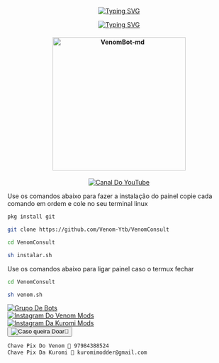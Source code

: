 <p align="center">
    <a href="https://github.com/Venom-ofc">
        <img
            src="https://readme-typing-svg.herokuapp.com?size=30&width=1000&lines=Venom+-+Consult"
            alt="Typing SVG"
        />
    </a>
</p>

<p align="center">
    <a href="https://github.com/Venom-ofc">
        <img
            src="https://readme-typing-svg.herokuapp.com?size=25&width=300&lines=🔍+Melhor+Painel+🔍"
            alt="Typing SVG"
        />
    </a>
</p>

<div align="center">
    <p align="center">
        <h4 align="center">
            <img src="https://i.ibb.co//Venom-Consult.jpg" alt="VenomBot-md" width="300" />
        </h4>
    </p>
</div>

<div>
    <p align="center">
        <a href="https://YouTube.com/@VenomModss"><img title="Canal Do YouTube" src="https://img.shields.io/badge/YouTube-FF0000?style=for-the-badge&logo=YouTube&logoColor=white" /></a>
    </p>
</div>


Use os comandos abaixo para fazer a instalação do painel
copie cada comando em ordem e cole no seu terminal linux

```bash
pkg install git 

git clone https://github.com/Venom-Ytb/VenomConsult

cd VenomConsult

sh instalar.sh
```

Use os comandos abaixo para ligar painel
caso o termux fechar

```bash
cd VenomConsult

sh venom.sh
```

<div>
    <a href="https://wa.me/message/H26AVUTU5YEZG1">
        <img title="Grupo De Bots" src="https://img.shields.io/badge/Grupo%20De%20Bots-25D366?style=for-the-badge&logo=whatsapp&logoColor=white" />
    </a>
</div>
<div>
    <a href="https://www.instagram.com/venom_mods_ofc">
        <img title="Instagram Do Venom Mods" src="https://img.shields.io/badge/Instagram-833AB4?style=for-the-badge&logo=instagram&logoColor=white" />
    </a>
</div>
<div>
    <a href="https://www.instagram.com/kuromi_mods">
        <img title="Instagram Da Kuromi Mods" src="https://img.shields.io/badge/Instagram-833AB4?style=for-the-badge&logo=instagram&logoColor=white" />
    </a>
</div>
<div>
    <button onclick="copyToClipboard('Chaves pix abaixo 🔑')">
        <img title="Caso queira Doar🥺" src="https://img.shields.io/badge/Chave%20Pix-97984388524-yellow?style=for-the-badge" />
    </button>
</div>

```bash
Chave Pix Do Venom 🔑 97984388524
Chave Pix Da Kuromi 🔑 kuromimodder@gmail.com
```